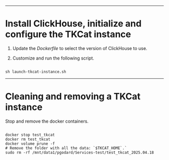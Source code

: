 ----------------------------------------
# Install ClickHouse, initialize and configure the TKCat instance

1. Update the *Dockerfile* to select the version of ClickHouse to use.

2. Customize and run the following script.

```{sh, eval=FALSE}

sh launch-tkcat-instance.sh

```

----------------------------------------
# Cleaning and removing a TKCat instance

Stop and remove the docker containers.

```{sh, eval=FALSE}

docker stop test_tkcat
docker rm test_tkcat
docker volume prune -f
# Remove the folder with all the data: `$TKCAT_HOME`.`
sudo rm -rf /mnt/data1/pgodard/Services-test/test_tkcat_2025.04.18

```
